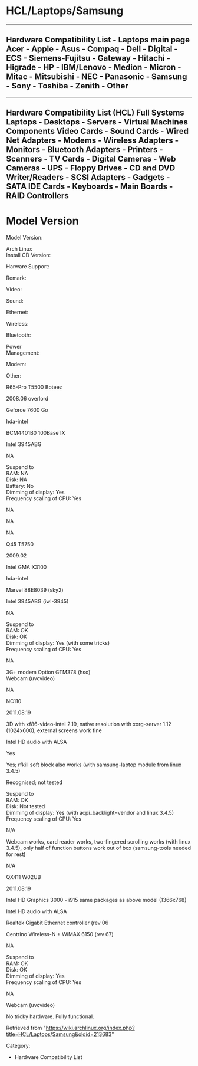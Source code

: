 HCL/Laptops/Samsung
===================

  -----------------------------------------------------------------------------------------------------------------------------------------------------------------------------------------------------------------------------
  Hardware Compatibility List - Laptops main page   
   Acer - Apple - Asus - Compaq - Dell - Digital - ECS - Siemens-Fujitsu - Gateway - Hitachi - Higrade - HP - IBM/Lenovo - Medion - Micron - Mitac - Mitsubishi - NEC - Panasonic - Samsung - Sony - Toshiba - Zenith - Other
  -----------------------------------------------------------------------------------------------------------------------------------------------------------------------------------------------------------------------------

  

  ------------------------------------------------------------------------------------------------------------------------------------------------------------------------------------------------------------------------------------------------------------------------------------------------------------------------
  Hardware Compatibility List (HCL)
  Full Systems
  Laptops - Desktops - Servers - Virtual Machines
  Components
  Video Cards - Sound Cards - Wired Net Adapters - Modems - Wireless Adapters - Monitors - Bluetooth Adapters - Printers - Scanners - TV Cards - Digital Cameras - Web Cameras - UPS - Floppy Drives - CD and DVD Writer/Readers - SCSI Adapters - Gadgets - SATA IDE Cards - Keyboards - Main Boards - RAID Controllers
  ------------------------------------------------------------------------------------------------------------------------------------------------------------------------------------------------------------------------------------------------------------------------------------------------------------------------

Model Version
=============

  
  
  
  
  
  
  
  
  

Model Version:

Arch Linux   
Install CD Version:  

Harware Support:

Remark:

Video:

Sound:

Ethernet:

Wireless:

Bluetooth:

Power  
Management:  

Modem:

Other:

R65-Pro T5500 Boteez

2008.06 overlord

Geforce 7600 Go

hda-intel

BCM4401B0 100BaseTX

Intel 3945ABG

NA

Suspend to  
RAM: NA  
Disk: NA  
Battery: No  
Dimming of display: Yes  
Frequency scaling of CPU: Yes

NA

NA

NA

Q45 T5750

2009.02

Intel GMA X3100

hda-intel

Marvel 88E8039 (sky2)

Intel 3945ABG (iwl-3945)

NA

Suspend to  
RAM: OK  
Disk: OK  
Dimming of display: Yes (with some tricks)  
Frequency scaling of CPU: Yes

NA

3G+ modem Option GTM378 (hso)  
Webcam (uvcvideo)

NA

NC110

2011.08.19

3D with xf86-video-intel 2.19, native resolution with xorg-server 1.12
(1024x600), external screens work fine

Intel HD audio with ALSA

Yes

Yes; rfkill soft block also works (with samsung-laptop module from linux
3.4.5)

Recognised; not tested

Suspend to  
RAM: OK  
Disk: Not tested  
Dimming of display: Yes (with acpi_backlight=vendor and linux 3.4.5)  
Frequency scaling of CPU: Yes

N/A

Webcam works, card reader works, two-fingered scrolling works (with
linux 3.4.5), only half of function buttons work out of box
(samsung-tools needed for rest)

N/A

QX411 W02UB

2011.08.19

Intel HD Graphics 3000 - i915 same packages as above model (1366x768)

Intel HD audio with ALSA

Realtek Gigabit Ethernet controller (rev 06

Centrino Wireless-N + WiMAX 6150 (rev 67)

NA

Suspend to  
RAM: OK  
Disk: OK  
Dimming of display: Yes   
Frequency scaling of CPU: Yes

NA

  
Webcam (uvcvideo)

No tricky hardware. Fully functional.

Retrieved from
"https://wiki.archlinux.org/index.php?title=HCL/Laptops/Samsung&oldid=213683"

Category:

-   Hardware Compatibility List
